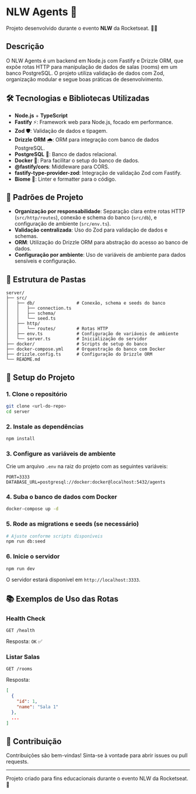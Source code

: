 # NLW Agents 🚀

Projeto desenvolvido durante o evento **NLW** da Rocketseat. 🧑‍💻

## Descrição

O NLW Agents é um backend em Node.js com Fastify e Drizzle ORM, que expõe rotas HTTP para manipulação de dados de salas (rooms) em um banco PostgreSQL. O projeto utiliza validação de dados com Zod, organização modular e segue boas práticas de desenvolvimento.

## 🛠️ Tecnologias e Bibliotecas Utilizadas

- **Node.js** + **TypeScript**
- **Fastify** ⚡: Framework web para Node.js, focado em performance.
- **Zod** 🛡️: Validação de dados e tipagem.
- **Drizzle ORM** 🌧️: ORM para integração com banco de dados PostgreSQL.
- **PostgreSQL** 🐘: Banco de dados relacional.
- **Docker** 🐳: Para facilitar o setup do banco de dados.
- **@fastify/cors**: Middleware para CORS.
- **fastify-type-provider-zod**: Integração de validação Zod com Fastify.
- **Biome** 🧬: Linter e formatter para o código.

## 🧩 Padrões de Projeto

- **Organização por responsabilidade**: Separação clara entre rotas HTTP (`src/http/routes`), conexão e schema do banco (`src/db`), e configuração de ambiente (`src/env.ts`).
- **Validação centralizada**: Uso do Zod para validação de dados e schemas.
- **ORM**: Utilização do Drizzle ORM para abstração do acesso ao banco de dados.
- **Configuração por ambiente**: Uso de variáveis de ambiente para dados sensíveis e configuração.

## 📁 Estrutura de Pastas

```
server/
├── src/
│   ├── db/                # Conexão, schema e seeds do banco
│   │   ├── connection.ts
│   │   ├── schema/
│   │   └── seed.ts
│   ├── http/
│   │   └── routes/        # Rotas HTTP
│   ├── env.ts             # Configuração de variáveis de ambiente
│   └── server.ts          # Inicialização do servidor
├── docker/                # Scripts de setup do banco
├── docker-compose.yml     # Orquestração do banco com Docker
├── drizzle.config.ts      # Configuração do Drizzle ORM
└── README.md
```

## 🚦 Setup do Projeto

### 1. Clone o repositório

```bash
git clone <url-do-repo>
cd server
```

### 2. Instale as dependências

```bash
npm install
```

### 3. Configure as variáveis de ambiente

Crie um arquivo `.env` na raiz do projeto com as seguintes variáveis:

```
PORT=3333
DATABASE_URL=postgresql://docker:docker@localhost:5432/agents
```

### 4. Suba o banco de dados com Docker

```bash
docker-compose up -d
```

### 5. Rode as migrations e seeds (se necessário)

```bash
# Ajuste conforme scripts disponíveis
npm run db:seed
```

### 6. Inicie o servidor

```bash
npm run dev
```

O servidor estará disponível em `http://localhost:3333`.

## 📚 Exemplos de Uso das Rotas

### Health Check

```
GET /health
```
Resposta: `OK` ✅

### Listar Salas

```
GET /rooms
```
Resposta:
```json
[
  {
    "id": 1,
    "name": "Sala 1"
  },
  ...
]
```

## 🤝 Contribuição

Contribuições são bem-vindas! Sinta-se à vontade para abrir issues ou pull requests.

---

Projeto criado para fins educacionais durante o evento NLW da Rocketseat. 🚀